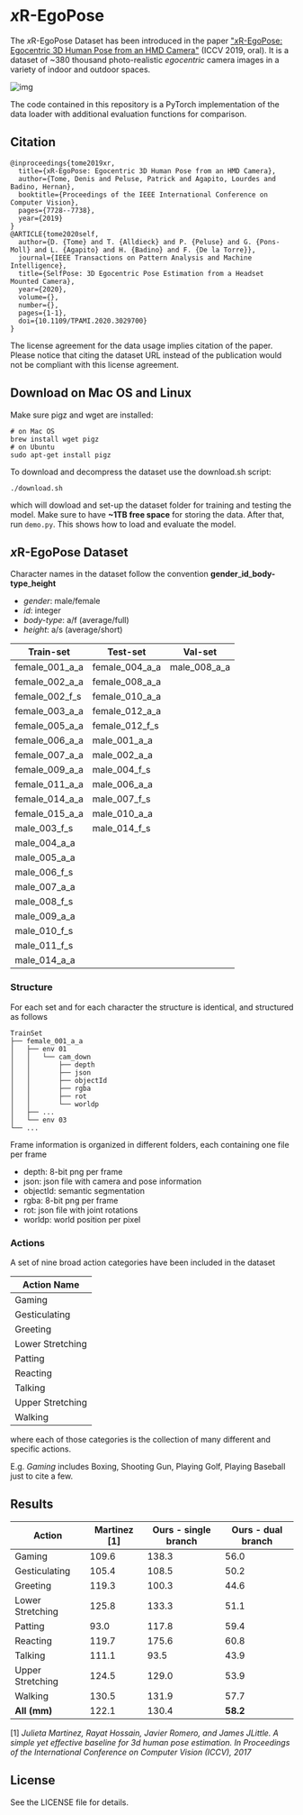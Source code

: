 # *x*R-EgoPose

The *x*R-EgoPose Dataset has been introduced in the paper ["*x*R-EgoPose: Egocentric 3D Human Pose from an HMD Camera"](http://openaccess.thecvf.com/content_ICCV_2019/papers/Tome_xR-EgoPose_Egocentric_3D_Human_Pose_From_an_HMD_Camera_ICCV_2019_paper.pdf) (ICCV 2019, oral). It is a dataset of ~380 thousand photo-realistic *egocentric*  camera images in a variety of indoor and  outdoor spaces.

![img](doc/teaser.jpg)


The code contained in this repository is a PyTorch implementation of the data loader with additional evaluation functions for comparison.

## Citation

```
@inproceedings{tome2019xr,
  title={xR-EgoPose: Egocentric 3D Human Pose from an HMD Camera},
  author={Tome, Denis and Peluse, Patrick and Agapito, Lourdes and Badino, Hernan},
  booktitle={Proceedings of the IEEE International Conference on Computer Vision},
  pages={7728--7738},
  year={2019}
}
@ARTICLE{tome2020self,
  author={D. {Tome} and T. {Alldieck} and P. {Peluse} and G. {Pons-Moll} and L. {Agapito} and H. {Badino} and F. {De la Torre}},
  journal={IEEE Transactions on Pattern Analysis and Machine Intelligence},
  title={SelfPose: 3D Egocentric Pose Estimation from a Headset Mounted Camera},
  year={2020},
  volume={},
  number={},
  pages={1-1},
  doi={10.1109/TPAMI.2020.3029700}
}
```

The license agreement for the data usage implies citation of the paper. Please notice that citing the dataset URL instead of the publication would not be compliant with this license agreement.

## Download on Mac OS and Linux

Make sure pigz and wget are installed:
```
# on Mac OS
brew install wget pigz
# on Ubuntu
sudo apt-get install pigz
```

To download and decompress the dataset use the download.sh script:
```
./download.sh
```

which will dowload and set-up the dataset folder for training and testing the model.
Make sure to have **~1TB free space** for storing the data.
After that, run ```demo.py```. This shows how to load and evaluate the model.

## *x*R-EgoPose Dataset

Character names in the dataset follow the convention **gender**\_**id**\_**body-type**\_**height**

- *gender*: male/female
- *id*: integer
- *body-type*: a/f (average/full)
- *height*: a/s (average/short)

|Train-set| Test-set | Val-set |
|---------|----------|---------|
|female_001_a_a |female_004_a_a | male_008_a_a |
|female_002_a_a |female_008_a_a | |
|female_002_f_s |female_010_a_a | |
|female_003_a_a |female_012_a_a | |
|female_005_a_a |female_012_f_s | |
|female_006_a_a |male_001_a_a | |
|female_007_a_a |male_002_a_a | |
|female_009_a_a |male_004_f_s | |
|female_011_a_a |male_006_a_a | |
|female_014_a_a |male_007_f_s | |
|female_015_a_a |male_010_a_a | |
|male_003_f_s |male_014_f_s | |
|male_004_a_a | | |
|male_005_a_a | | |
|male_006_f_s | | |
|male_007_a_a | | |
|male_008_f_s | | |
|male_009_a_a | | |
|male_010_f_s | | |
|male_011_f_s | | |
|male_014_a_a | | |

### Structure

For each set and for each character the structure is identical, and structured as follows

```
TrainSet
├── female_001_a_a
│   ├── env 01
│   │   └── cam_down
│   │   	├── depth
│   │   	├── json
│   │   	├── objectId
│   │   	├── rgba
│   │   	├── rot
│   │   	└── worldp
│   ├── ...
│   └── env 03
└── ...
```

Frame information is organized in different folders, each containing one file per frame

- depth: 8-bit png per frame
- json: json file with camera and pose information 
- objectId: semantic segmentation
- rgba: 8-bit png per frame
- rot: json file with joint rotations
- worldp: world position per pixel

### Actions

A set of nine broad action categories have been included in the dataset

| Action Name |
|-------------|
| Gaming |
| Gesticulating |
| Greeting |
| Lower Stretching |
| Patting |
| Reacting |
| Talking |
| Upper Stretching |
| Walking |

where each of those categories is the collection of many different and specific actions.

E.g. *Gaming* includes Boxing, Shooting Gun, Playing Golf, Playing Baseball just to cite a few.

## Results

| Action | Martinez [1] | Ours - single branch |  Ours - dual branch |
|--------|--------------|---------------|---------------------|
| Gaming | 109.6 | 138.3 | 56.0 |
| Gesticulating | 105.4 | 108.5 | 50.2 |
| Greeting | 119.3 | 100.3 | 44.6 |
| Lower Stretching | 125.8 | 133.3 | 51.1 |
| Patting | 93.0 | 117.8 | 59.4 |
| Reacting | 119.7 | 175.6 | 60.8 |
| Talking | 111.1 | 93.5 | 43.9 |
| Upper Stretching | 124.5 | 129.0 | 53.9 |
| Walking |  130.5 | 131.9 | 57.7 |
| **All (mm)** | 122.1 | 130.4 | **58.2** |

[1] *Julieta Martinez, Rayat Hossain, Javier Romero, and James JLittle. A simple yet effective baseline for 3d human pose estimation. In Proceedings of the International Conference on Computer Vision (ICCV), 2017*
## License

See the LICENSE file for details.
